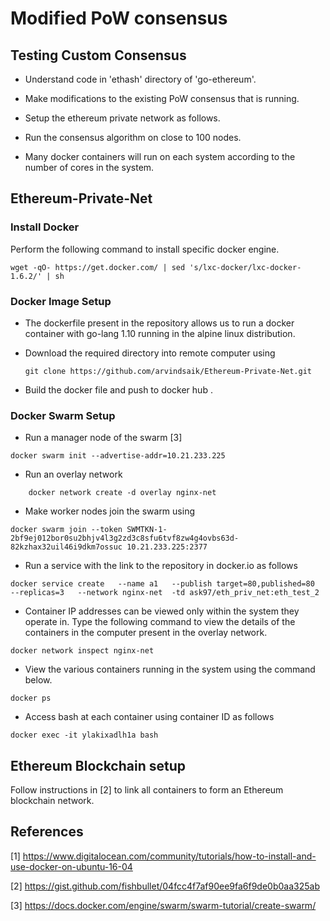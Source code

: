 # Modified PoW consensus

## Testing Custom Consensus

* Understand code in 'ethash' directory of 'go-ethereum'.

* Make modifications to the existing PoW consensus that is running.

* Setup the ethereum private network as follows.

* Run the consensus algorithm on close to 100 nodes.

* Many docker containers will run on each system according to the number of cores in the system.

## Ethereum-Private-Net

 ### Install Docker
 Perform the following command to install specific docker engine.
 
 ```wget -qO- https://get.docker.com/ | sed 's/lxc-docker/lxc-docker-1.6.2/' | sh```
        
  ### Docker Image Setup
  
  * The dockerfile present in the repository allows us to run a docker container with go-lang 1.10 running in the alpine linux distribution. 
  * Download the required directory into remote computer using 
  
    ```
    git clone https://github.com/arvindsaik/Ethereum-Private-Net.git
    ```
    
  * Build the docker file and push to docker hub .
    
 ### Docker Swarm Setup
  * Run a manager node of the swarm [3]
  
  ```
  docker swarm init --advertise-addr=10.21.233.225
  ```
  
  * Run an overlay network 
  ```
      docker network create -d overlay nginx-net
  ```
  * Make worker nodes join the swarm using 
  ```
  docker swarm join --token SWMTKN-1-2bf9ej012bor0su2bhjv4l3g2zd3c8sfu6tvf8zw4g4ovbs63d-82kzhax32uil46i9dkm7ossuc 10.21.233.225:2377
  ```
  * Run a service with the link to the repository in docker.io as follows 
  
  ```
  docker service create   --name a1   --publish target=80,published=80   --replicas=3   --network nginx-net  -td ask97/eth_priv_net:eth_test_2
  ```
  
  * Container IP addresses can be viewed only within the system they operate in. Type the following command to view the details of the containers in the computer present in the overlay network.
  
  ```
  docker network inspect nginx-net
  ```
  
  * View the various containers running in the system using the command below. 
  
  ```
  docker ps
  ```
  
  * Access bash at each container using container ID as follows
  
  ```
  docker exec -it ylakixadlh1a bash
  ```
## Ethereum Blockchain setup
   Follow instructions in [2] to link all containers to form an Ethereum blockchain network.


## References 

  [1] https://www.digitalocean.com/community/tutorials/how-to-install-and-use-docker-on-ubuntu-16-04
  
  [2] https://gist.github.com/fishbullet/04fcc4f7af90ee9fa6f9de0b0aa325ab
  
  [3] https://docs.docker.com/engine/swarm/swarm-tutorial/create-swarm/






